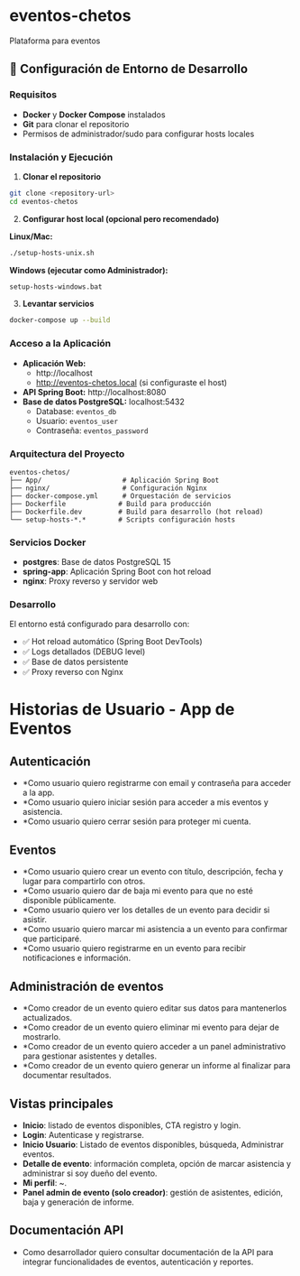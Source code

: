 # eventos-chetos
Plataforma para eventos

## 🚀 Configuración de Entorno de Desarrollo

### Requisitos

- **Docker** y **Docker Compose** instalados
- **Git** para clonar el repositorio
- Permisos de administrador/sudo para configurar hosts locales

### Instalación y Ejecución

1. **Clonar el repositorio**
```bash
git clone <repository-url>
cd eventos-chetos
```

2. **Configurar host local (opcional pero recomendado)**

**Linux/Mac:**
```bash
./setup-hosts-unix.sh
```

**Windows (ejecutar como Administrador):**
```cmd
setup-hosts-windows.bat
```

3. **Levantar servicios**
```bash
docker-compose up --build
```

### Acceso a la Aplicación

- **Aplicación Web:** 
  - http://localhost
  - http://eventos-chetos.local (si configuraste el host)
- **API Spring Boot:** http://localhost:8080
- **Base de datos PostgreSQL:** localhost:5432
  - Database: `eventos_db`
  - Usuario: `eventos_user`
  - Contraseña: `eventos_password`

### Arquitectura del Proyecto

```
eventos-chetos/
├── App/                    # Aplicación Spring Boot
├── nginx/                  # Configuración Nginx
├── docker-compose.yml      # Orquestación de servicios
├── Dockerfile             # Build para producción
├── Dockerfile.dev         # Build para desarrollo (hot reload)
└── setup-hosts-*.*        # Scripts configuración hosts
```

### Servicios Docker

- **postgres**: Base de datos PostgreSQL 15
- **spring-app**: Aplicación Spring Boot con hot reload
- **nginx**: Proxy reverso y servidor web

### Desarrollo

El entorno está configurado para desarrollo con:
- ✅ Hot reload automático (Spring Boot DevTools)
- ✅ Logs detallados (DEBUG level)
- ✅ Base de datos persistente
- ✅ Proxy reverso con Nginx

# Historias de Usuario - App de Eventos

## Autenticación
- *Como usuario quiero registrarme con email y contraseña para acceder a la app.  
- *Como usuario quiero iniciar sesión para acceder a mis eventos y asistencia.  
- *Como usuario quiero cerrar sesión para proteger mi cuenta.  

## Eventos
- *Como usuario quiero crear un evento con título, descripción, fecha y lugar para compartirlo con otros.  
- *Como usuario quiero dar de baja mi evento para que no esté disponible públicamente.  
- *Como usuario quiero ver los detalles de un evento para decidir si asistir.  
- *Como usuario quiero marcar mi asistencia a un evento para confirmar que participaré.  
- *Como usuario quiero registrarme en un evento para recibir notificaciones e información.  

## Administración de eventos
- *Como creador de un evento quiero editar sus datos para mantenerlos actualizados.  
- *Como creador de un evento quiero eliminar mi evento para dejar de mostrarlo.  
- *Como creador de un evento quiero acceder a un panel administrativo para gestionar asistentes y detalles.  
- *Como creador de un evento quiero generar un informe al finalizar para documentar resultados.  

## Vistas principales
- **Inicio**: listado de eventos disponibles, CTA registro y login.  
- **Login**: Autenticase y registrarse.  
- **Inicio Usuario**: Listado de eventos disponibles, búsqueda, Administrar eventos.
- **Detalle de evento**: información completa, opción de marcar asistencia y administrar si soy dueño del evento.  
- **Mi perfil**: ~.  
- **Panel admin de evento (solo creador)**: gestión de asistentes, edición, baja y generación de informe.  

## Documentación API
- Como desarrollador quiero consultar documentación de la API para integrar funcionalidades de eventos, autenticación y reportes.  
